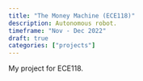 ```yaml
---
title: "The Money Machine (ECE118)"
description: Autonomous robot.
timeframe: "Nov - Dec 2022"
draft: true
categories: ["projects"]
---
```


My project for ECE118.

